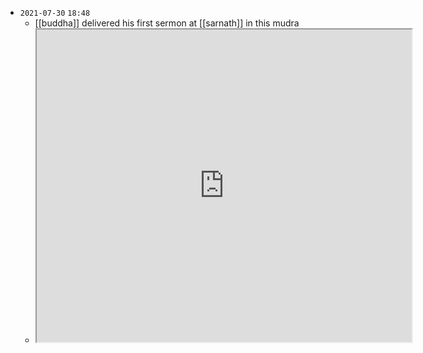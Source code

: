 - `2021-07-30`  `18:48`
	- [[buddha]] delivered his first sermon at [[sarnath]] in this mudra
	- <iframe src="https://www.youtube.com/watch?v=8KH6ys2sBqo" width="600" height="500" ></iframe>